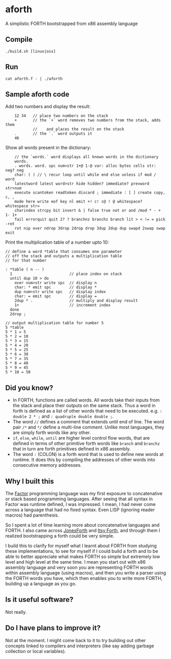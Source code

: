 # aforth
A simplistic FORTH bootstrapped from x86 assembly language

## Compile
    ./build.sh [linux|osx]

## Run
    cat aforth.f - | ./aforth

## Sample aforth code
Add two numbers and display the result:
````
    12 34   // place two numbers on the stack
    +       // the `+` word removes two numbers from the stack, adds them
            //    and places the result on the stack
    .       // the `.` word outputs it
    46
````
Show all words present in the dictionary:
````
    // the `words.` word displays all known words in the dictionary
    words.
    . words. word. spc num>str 1+@ 1-@ var: alloc bytes cells str: neg? neg
    char: ( ) // \ recur loop until while end else unless if mod / word
    latestword latest word>str hide hidden? immediate? prevword str>num
    execute scantoken readtoken discard ; immediate : [ ] create copy, c, ,
    mode here write eof key nl emit +! c! c@ ! @ whitespace? whitespace str=
    charindex strcpy bit invert & | false true not or and /mod * - + 1- 1+
    fail errorquit quit 2? ? branchnz branchz branch lit > < != = pick -rot
    rot nip over ndrop 3drop 2drop drop 3dup 2dup dup swapd 2swap swap exit
````
Print the multiplication table of a number upto 10:
````
// define a word *table that consumes one parameter
// off the stack and outputs a multiplication table
// for that number

: *table ( n -- )
  1                         // place index on stack
  until dup 10 > do
    over num>str write spc  // display n
    char: * emit spc        // display *
    dup num>str write spc   // display index
    char: = emit spc        // display =
    2dup * .                // multiply and display result
    1+                      // increment index
  done
  2drop ;

// output multiplication table for number 5
5 *table
5 * 1 = 5
5 * 2 = 10
5 * 3 = 15
5 * 4 = 20
5 * 5 = 25
5 * 6 = 30
5 * 7 = 35
5 * 8 = 40
5 * 9 = 45
5 * 10 = 50
````

## Did you know?
- In FORTH, functions are called words. All words take their inputs from the
  stack and place their outputs on the same stack. Thus a word in forth is
  defined as a list of other words that need to be executed. e.g.
  `: double 2 * ;` and `: quadruple double double ;`.
- The word `//` defines a comment that extends until end of line. The word pair
  `/*` and `*/` define a multi-line comment. Unlike most languages, they are
  simply forth words like any other.
- `if`, `else`, `while`, `until` are higher level control flow words, that are
  defined in terms of other primitive forth words like `branch` and `branchz`
  that in turn are forth primitives defined in x86 assembly.
- The word `:` (COLON) is a forth word that is used to define new words at
  runtime. It does this by compiling the addresses of other words into
  consecutive memory addresses.

## Why I built this
The [Factor][0] programming language was my first exposure to concatenative or
stack based programming languages. After seeing that all syntax in Factor was
runtime defined, I was impressed. I mean, I had never come across a language
that had no fixed syntax. Even LISP (ignoring reader macros) had parenthesis.

So I spent a lot of time learning more about concatenative languages and FORTH.
I also came across [JonesForth][1] and [Itsy Forth][2], and through them I
realized bootstrapping a forth could be very simple.

I build this to clarify for myself what I learnt about FORTH from studying these
implementations, to see for myself if I could build a forth and to be able to
better appreciate what makes FORTH so simple but extremely low level and high
level at the same time. I mean you start out with x86 assembly language and very
soon you are representing FORTH words within assembly language (using macros),
and then you write a parser using the FORTH words you have, which then enables
you to write more FORTH, building up a language as you go.

## Is it useful software?
Not really.

## Do I have plans to improve it?
Not at the moment. I might come back to it to try building out other concepts
linked to compilers and interpreters (like say adding garbage collection or
local variables).

[0]: https://factorcode.org
[1]: https://github.com/AlexandreAbreu/jonesforth
[2]: http://www.retroprogramming.com/2012/06/itsy-forth-compiler.html
